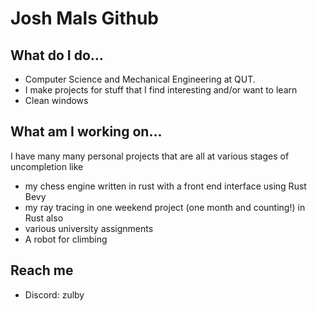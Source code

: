 # Josh Mals Github

## What do I do...
- Computer Science and Mechanical Engineering at QUT.
- I make projects for stuff that I find interesting and/or want to learn
- Clean windows

## What am I working on...
I have many many personal projects that are all at various stages of uncompletion like
- my chess engine written in rust with a front end interface using Rust Bevy
- my ray tracing in one weekend project (one month and counting!) in Rust also
- various university assignments
- A robot for climbing

## Reach me
- Discord: zulby

<!--
**JoshuaMalherbe/JoshuaMalherbe** is a ✨ _special_ ✨ repository because its `README.md` (this file) appears on your GitHub profile.

Here are some ideas to get you started:

- 🔭 I’m currently working on ...
- 🌱 I’m currently learning ...
- 👯 I’m looking to collaborate on ...
- 🤔 I’m looking for help with ...
- 💬 Ask me about ...
- 📫 How to reach me: ...
- 😄 Pronouns: ...
- ⚡ Fun fact: ...
-->
